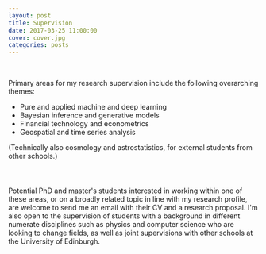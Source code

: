 ```yaml
---
layout: post
title: Supervision
date: 2017-03-25 11:00:00
cover: cover.jpg
categories: posts
---
```


<br>

Primary areas for my research supervision include the following overarching themes:

<!--
* Applied machine learning
* Humanitarian analytics
* Financial economics
* Criminal justice
-->

<!--
* Applied machine learning
* Financial econometrics
* Geospatial analysis
* Criminal justice
-->

<!--
* Bayesian inference and applied machine learning
* Geospatial statistics and time series analysis
* Financial technology and econometrics
* Criminology and criminal justice
-->

* Pure and applied machine and deep learning
* Bayesian inference and generative models
* Financial technology and econometrics
* Geospatial and time series analysis

(Technically also cosmology and astrostatistics, for external students from other schools.)

<div style="height:25px;font-size:1px;">&nbsp;</div>

Potential PhD and master's students interested in working within one of these areas, or on a broadly related topic in line with my research profile, are welcome to send me an email with their CV and a research proposal. I'm also open to the supervision of students with a background in different numerate disciplines such as physics and computer science who are looking to change fields, as well as joint supervisions with other schools at the University of Edinburgh.
<br>
